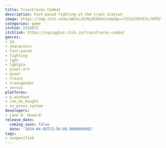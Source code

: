 ```yaml
---
title: Traintracks Combat
description: Fast-paced fighting at the train station
image: https://img.itch.zone/aW1nLzE1NjQ5ODUxLmdpZg==/315x250%23c/VMTE%2Bj.gif
categories: game
itchid: 2334675
itchlink: https://squigglez.itch.io/traintracks-combat
genres:
- 2d
- characters
- fast-paced
- fighting
- lgbt
- lgbtqia
- pixel-art
- queer
- trains
- transgender
- versus
platforms:
- p_windows
- can_be_bought
- in_press_system
developers:
- Lane D. Howard
release_date:
  coming_soon: false
  date: '2024-04-05T22:56:08.000000000Z'
tags:
- unspecified
---
```

